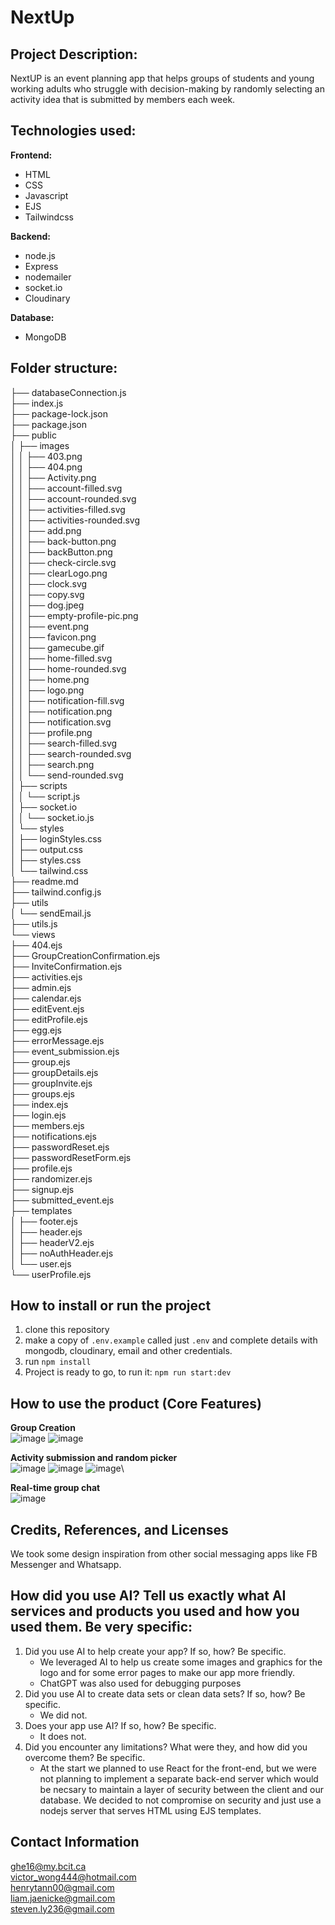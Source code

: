 # NextUp

## Project Description: 

NextUP is an event planning app that helps groups of students and young working adults who struggle with decision-making by randomly selecting an activity idea that is submitted by members each week.

## Technologies used:

**Frontend:**
- HTML
- CSS
- Javascript
- EJS
- Tailwindcss

**Backend:**
- node.js
- Express
- nodemailer
- socket.io
- Cloudinary

**Database:**
- MongoDB

## Folder structure:

├── databaseConnection.js  
├── index.js  
├── package-lock.json  
├── package.json  
├── public  
│   ├── images  
│   │   ├── 403.png  
│   │   ├── 404.png  
│   │   ├── Activity.png  
│   │   ├── account-filled.svg  
│   │   ├── account-rounded.svg  
│   │   ├── activities-filled.svg  
│   │   ├── activities-rounded.svg  
│   │   ├── add.png  
│   │   ├── back-button.png  
│   │   ├── backButton.png  
│   │   ├── check-circle.svg  
│   │   ├── clearLogo.png  
│   │   ├── clock.svg  
│   │   ├── copy.svg  
│   │   ├── dog.jpeg  
│   │   ├── empty-profile-pic.png  
│   │   ├── event.png  
│   │   ├── favicon.png  
│   │   ├── gamecube.gif  
│   │   ├── home-filled.svg  
│   │   ├── home-rounded.svg  
│   │   ├── home.png  
│   │   ├── logo.png  
│   │   ├── notification-fill.svg  
│   │   ├── notification.png  
│   │   ├── notification.svg  
│   │   ├── profile.png  
│   │   ├── search-filled.svg  
│   │   ├── search-rounded.svg  
│   │   ├── search.png  
│   │   └── send-rounded.svg  
│   ├── scripts  
│   │   └── script.js  
│   ├── socket.io  
│   │   └── socket.io.js  
│   └── styles  
│       ├── loginStyles.css  
│       ├── output.css  
│       ├── styles.css  
│       └── tailwind.css  
├── readme.md  
├── tailwind.config.js  
├── utils  
│   └── sendEmail.js  
├── utils.js  
└── views  
    ├── 404.ejs  
    ├── GroupCreationConfirmation.ejs  
    ├── InviteConfirmation.ejs  
    ├── activities.ejs  
    ├── admin.ejs  
    ├── calendar.ejs  
    ├── editEvent.ejs  
    ├── editProfile.ejs  
    ├── egg.ejs  
    ├── errorMessage.ejs  
    ├── event_submission.ejs  
    ├── group.ejs  
    ├── groupDetails.ejs  
    ├── groupInvite.ejs  
    ├── groups.ejs  
    ├── index.ejs  
    ├── login.ejs  
    ├── members.ejs  
    ├── notifications.ejs  
    ├── passwordReset.ejs  
    ├── passwordResetForm.ejs  
    ├── profile.ejs  
    ├── randomizer.ejs  
    ├── signup.ejs  
    ├── submitted_event.ejs  
    ├── templates  
    │   ├── footer.ejs  
    │   ├── header.ejs  
    │   ├── headerV2.ejs  
    │   ├── noAuthHeader.ejs  
    │   └── user.ejs  
    └── userProfile.ejs  
        
## How to install or run the project

1. clone this repository
2. make a copy of ```.env.example``` called just ```.env``` and complete details with mongodb, cloudinary, email and other credentials.
3. run ```npm install```
5. Project is ready to go, to run it: ```npm run start:dev```

## How to use the product (Core Features)

**Group Creation**  
![image](https://github.com/gu1dosan/2800-202410-BBY15/assets/30122825/0f453da5-9931-46c8-88d8-d7f42a3e3f5f)
![image](https://github.com/gu1dosan/2800-202410-BBY15/assets/30122825/fd8f1765-c95a-439a-b3f5-da35bcddb750)

**Activity submission and random picker**  
![image](https://github.com/gu1dosan/2800-202410-BBY15/assets/30122825/86152f35-c09c-4d17-82bd-523d37e7d138)
![image](https://github.com/gu1dosan/2800-202410-BBY15/assets/30122825/10fcc2fe-1edf-49be-9984-e694ff41b282)
![image](https://github.com/gu1dosan/2800-202410-BBY15/assets/30122825/d8d9e52b-3b5e-47db-936d-664ddbd1ac83)\

**Real-time group chat**  
![image](https://github.com/gu1dosan/2800-202410-BBY15/assets/30122825/849bd9c7-7185-4bf4-9e34-fb5003d8ddce)

## Credits, References, and Licenses

We took some design inspiration from other social messaging apps like FB Messenger and Whatsapp.

## How did you use AI? Tell us exactly what AI services and products you used and how you used them. Be very specific:
1. Did you use AI to help create your app? If so, how? Be specific.
   - We leveraged AI to help us create some images and graphics for the logo and for some error pages to make our app more friendly.
   - ChatGPT was also used for debugging purposes
2. Did you use AI to create data sets or clean data sets? If so, how? Be specific.
   - We did not.
3. Does your app use AI? If so, how? Be specific.
   - It does not.
4. Did you encounter any limitations? What were they, and how did you overcome them? Be specific.
   - At the start we planned to use React for the front-end, but we were not planning to implement a separate back-end server which would be necsary to maintain a layer of security between the client and our database. We decided to not compromise on security and just use a nodejs server that serves HTML using EJS templates.

## Contact Information

ghe16@my.bcit.ca  
victor_wong444@hotmail.com  
henrytann00@gmail.com  
liam.jaenicke@gmail.com  
steven.ly236@gmail.com  
